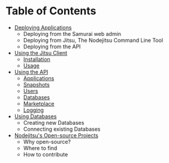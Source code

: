 
# Table of Contents

- [Deploying Applications](#Deploying_Applications)
   - Deploying from the Samurai web admin
   - Deploying from Jitsu, The Nodejitsu Command Line Tool
   - Deploying from the API
- [Using the Jitsu Client](#Using_The_Jitsu_Client)
    - [Installation]()
    - [Usage]()
- [Using the API](#Using_The_API)
    - [Applications](#Applications)
    - [Snapshots](#Snapshots)
    - [Users](#User)
    - [Databases](#Databases)
    - [Marketplace](#Marketplace)
    - [Logging](#Logging)
- [Using Databases](#Using_Databases)
    - Creating new Databases
    - Connecting existing Databases
- [Nodejitsu's Open-source Projects](#Open_source_Projects)
    - Why open-source?
    - Where to find
    - How to contribute

